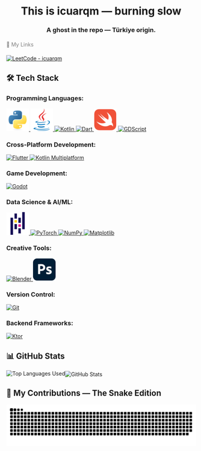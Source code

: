 <h1 align="center">This is icuarqm — burning slow</h1> 
<h3 align="center">A ghost in the repo — Türkiye origin.</h3> 

<!-- My Links -->
<h4 align="left" style="color:gray; font-weight: normal;">🔗 My Links</h4>
<p align="left" style="margin-top: 0; margin-bottom: 1em;">
  <a href="https://www.leetcode.com/icuarqm" target="_blank" rel="noopener noreferrer" title="LeetCode Profile">
    <img src="https://raw.githubusercontent.com/rahuldkjain/github-profile-readme-generator/master/src/images/icons/Social/leet-code.svg" alt="LeetCode - icuarqm" height="40" width="40" style="vertical-align: middle;" />
  </a>
</p>

<h2 align="left">🛠️ Tech Stack</h2> 

<!-- Programming Languages -->
<h3 align="left">Programming Languages:</h3> 
<p align="left"> 
  <a href="https://www.python.org" target="_blank" rel="noopener noreferrer" title="Python"> 
    <img src="https://raw.githubusercontent.com/devicons/devicon/master/icons/python/python-original.svg" alt="Python" width="60" height="60"/> 
  </a> 
  <a href="https://www.java.com" target="_blank" rel="noopener noreferrer" title="Java"> 
    <img src="https://raw.githubusercontent.com/devicons/devicon/master/icons/java/java-original.svg" alt="Java" width="60" height="60"/> 
  </a> 
  <a href="https://kotlinlang.org" target="_blank" rel="noopener noreferrer" title="Kotlin"> 
    <img src="https://gist.githubusercontent.com/icuarqm/4ba296ab6786d7f0d188817c6f3d3c30/raw/5435db192c7e4e7a3933761bcf2766bd55f15597/kotlin.svg" alt="Kotlin" width="60" height="60"/> 
  </a> 
  <a href="https://dart.dev" target="_blank" rel="noopener noreferrer" title="Dart"> 
    <img src="https://www.vectorlogo.zone/logos/dartlang/dartlang-icon.svg" alt="Dart" width="60" height="60"/> 
  </a> 
  <a href="https://developer.apple.com/swift/" target="_blank" rel="noopener noreferrer" title="Swift"> 
    <img src="https://raw.githubusercontent.com/devicons/devicon/master/icons/swift/swift-original.svg" alt="Swift" width="60" height="60"/> 
  </a> 
  <a href="https://docs.godotengine.org/en/stable/tutorials/scripting/gdscript/gdscript_basics.html" target="_blank" rel="noopener noreferrer" title="GDScript"> 
    <img src="https://upload.wikimedia.org/wikipedia/commons/6/6a/Godot_icon.svg" alt="GDScript" width="60" height="60"/> 
  </a> 
</p> 

<!-- Cross-Platform -->
<h3 align="left">Cross-Platform Development:</h3> 
<p align="left"> 
  <a href="https://flutter.dev" target="_blank" rel="noopener noreferrer" title="Flutter"> 
    <img src="https://www.vectorlogo.zone/logos/flutterio/flutterio-icon.svg" alt="Flutter" width="60" height="60"/> 
  </a> 
  <a href="https://kotlinlang.org/docs/multiplatform.html" target="_blank" rel="noopener noreferrer" title="Kotlin Multiplatform">
    <img src="https://www.vectorlogo.zone/logos/kotlinlang/kotlinlang-icon.svg" alt="Kotlin Multiplatform" width="60" height="60"/>
  </a>
</p> 

<!-- Game Development -->
<h3 align="left">Game Development:</h3> 
<p align="left"> 
  <a href="https://godotengine.org/" target="_blank" rel="noopener noreferrer" title="Godot Engine"> 
    <img src="https://upload.wikimedia.org/wikipedia/commons/6/6a/Godot_icon.svg" alt="Godot" width="60" height="60"/> 
  </a> 
</p> 

<!-- Data Science & AI -->
<h3 align="left">Data Science & AI/ML:</h3> 
<p align="left"> 
  <a href="https://pandas.pydata.org/" target="_blank" rel="noopener noreferrer" title="Pandas"> 
    <img src="https://raw.githubusercontent.com/devicons/devicon/2ae2a900d2f041da66e950e4d48052658d850630/icons/pandas/pandas-original.svg" alt="Pandas" width="60" height="60"/> 
  </a> 
  <a href="https://pytorch.org/" target="_blank" rel="noopener noreferrer" title="PyTorch"> 
    <img src="https://www.vectorlogo.zone/logos/pytorch/pytorch-icon.svg" alt="PyTorch" width="60" height="60"/> 
  </a> 
  <a href="https://numpy.org/" target="_blank" rel="noopener noreferrer" title="NumPy"> 
    <img src="https://www.svgrepo.com/show/354127/numpy.svg" alt="NumPy" width="60" height="60" /> 
  </a>
  <a href="https://matplotlib.org/" target="_blank" rel="noopener noreferrer" title="Matplotlib"> 
    <img src="https://matplotlib.org/_static/images/logo2.svg" alt="Matplotlib" width="60" height="60" /> 
  </a>
</p>

<!-- Creative Tools -->
<h3 align="left">Creative Tools:</h3> 
<p align="left"> 
  <a href="https://www.blender.org/" target="_blank" rel="noopener noreferrer" title="Blender"> 
    <img src="https://upload.wikimedia.org/wikipedia/commons/0/0c/Blender_logo_no_text.svg" alt="Blender" width="60" height="60"/> 
  </a> 
  <a href="https://www.photoshop.com/en" target="_blank" rel="noopener noreferrer" title="Photoshop"> 
    <img src="https://raw.githubusercontent.com/devicons/devicon/master/icons/photoshop/photoshop-plain.svg" alt="Photoshop" width="60" height="60"/> 
  </a> 
</p> 

<!-- Version Control -->
<h3 align="left">Version Control:</h3> 
<p align="left"> 
  <a href="https://git-scm.com/" target="_blank" rel="noopener noreferrer" title="Git"> 
    <img src="https://www.vectorlogo.zone/logos/git-scm/git-scm-icon.svg" alt="Git" width="60" height="60"/> 
  </a> 
</p> 

<!-- Backend Frameworks -->
<h3 align="left">Backend Frameworks:</h3>
<p align="left">
  <a href="https://ktor.io" target="_blank" rel="noopener noreferrer" title="Ktor - Kotlin Backend Framework">
    <img src="https://gist.githubusercontent.com/icuarqm/7e1471aed2864ff246daf7b563fc62ca/raw/2d6311b3f7510b15b492b0c0695d3efd0df78c65/mysvg.svg" alt="Ktor" width="60" height="60" />
  </a>
</p>

<!-- GitHub Stats -->
<h2 align="left">📊 GitHub Stats</h2> 
<p>
  <img align="left" src="https://github-readme-stats.vercel.app/api/top-langs?username=icuarqm&show_icons=true&theme=tokyonight&locale=en&layout=compact&cache_seconds=30" alt="Top Languages Used" />
</p> 
<p>
  <img align="center" src="https://github-readme-stats.vercel.app/api?username=icuarqm&show_icons=true&theme=tokyonight&locale=en&cache_seconds=30" alt="GitHub Stats" />
</p>

## 🐍 My Contributions — The Snake Edition

<p align="center">
  <img src="https://github.com/icuarqm/icuarqm/blob/output/github-snake-dark.svg" alt="Contribution Snake" />
</p>
